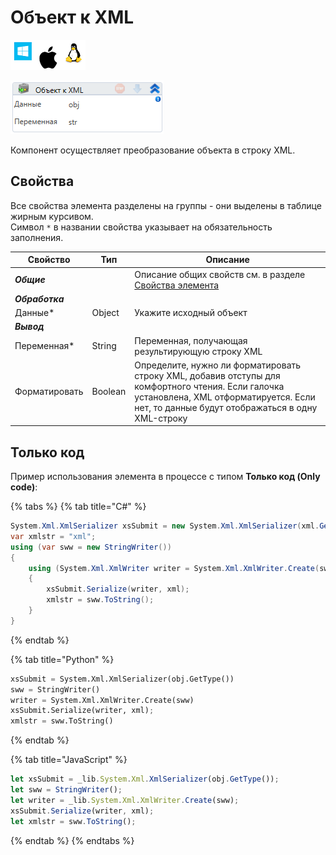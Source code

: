 # Объект к XML

![](<../../../../.gitbook/assets/image (100) (1) (1) (1) (1) (1) (1) (10) (134).png>)

![](<../../../../.gitbook/assets/image (390).png>)

Компонент осуществляет преобразование объекта в строку XML.

## Свойства

Все свойства элемента разделены на группы - они выделены в таблице жирным курсивом.\
Символ `*` в названии свойства указывает на обязательность заполнения.

| Свойство     | Тип    | Описание                                         |
| ------------ | ------ | ------------------------------------------------ |
| ***Общие***  | | Описание общих свойств см. в разделе [Свойства элемента](https://docs.primo-rpa.ru/primo-rpa/primo-studio/process/elements#svoistva-elementa) | 
| ***Обработка***  | |  |
| Данные\*      | Object | Укажите исходный объект                         |
| ***Вывод***   | |  |
| Переменная\* | String | Переменная, получающая результирующую строку XML |
| Форматировать | Boolean | Определите, нужно ли форматировать строку XML, добавив отступы для комфортного чтения. Если галочка установлена, XML отформатируется. Если нет, то данные будут отображаться в одну XML-строку |

## Только код
Пример использования элемента в процессе с типом **Только код (Only code)**:

{% tabs %}
{% tab title="C#" %}
```csharp
System.Xml.XmlSerializer xsSubmit = new System.Xml.XmlSerializer(xml.GetType());
var xmlstr = "xml";
using (var sww = new StringWriter())
{
    using (System.Xml.XmlWriter writer = System.Xml.XmlWriter.Create(sww))
    {
        xsSubmit.Serialize(writer, xml);
        xmlstr = sww.ToString(); 
    }
}
```
{% endtab %}

{% tab title="Python" %}
```python
xsSubmit = System.Xml.XmlSerializer(obj.GetType())
sww = StringWriter()
writer = System.Xml.XmlWriter.Create(sww)
xsSubmit.Serialize(writer, xml);
xmlstr = sww.ToString()
```
{% endtab %}

{% tab title="JavaScript" %}
```javascript
let xsSubmit = _lib.System.Xml.XmlSerializer(obj.GetType());
let sww = StringWriter();
let writer = _lib.System.Xml.XmlWriter.Create(sww);
xsSubmit.Serialize(writer, xml);
let xmlstr = sww.ToString();
```
{% endtab %}
{% endtabs %}
